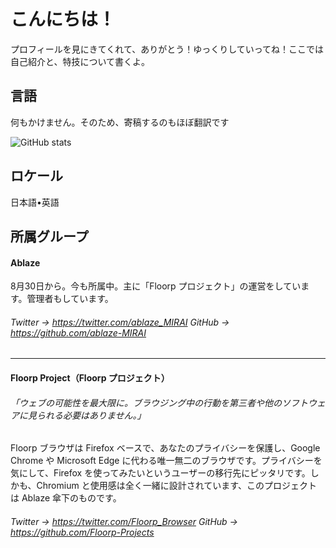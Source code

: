 # こんにちは！

プロフィールを見にきてくれて、ありがとう！ゆっくりしていってね！ここでは自己紹介と、特技について書くよ。

## 言語
何もかけません。そのため、寄稿するのもほぼ翻訳です

![GitHub stats](https://github-readme-stats.vercel.app/api?username=surapunoyousei&show_icons=true)



## ロケール
日本語•英語

## 所属グループ
#### Ablaze
8月30日から。今も所属中。主に「Floorp プロジェクト」の運営をしています。管理者もしています。

###### Twitter → https://twitter.com/ablaze_MIRAI  GitHub → https://github.com/ablaze-MIRAI

---
#### Floorp Project（Floorp プロジェクト）

###### 「ウェブの可能性を最大限に。ブラウジング中の行動を第三者や他のソフトウェアに見られる必要はありません。」
Floorp ブラウザは Firefox ベースで、あなたのプライバシーを保護し、Google　Chrome や Microsoft Edge に代わる唯一無二のブラウザです。プライバシーを気にして、Firefox を使ってみたいというユーザーの移行先にピッタリです。しかも、Chromium と使用感は全く一緒に設計されています、このプロジェクトは Ablaze 傘下のものです。

###### Twitter → https://twitter.com/Floorp_Browser  GitHub → https://github.com/Floorp-Projects

